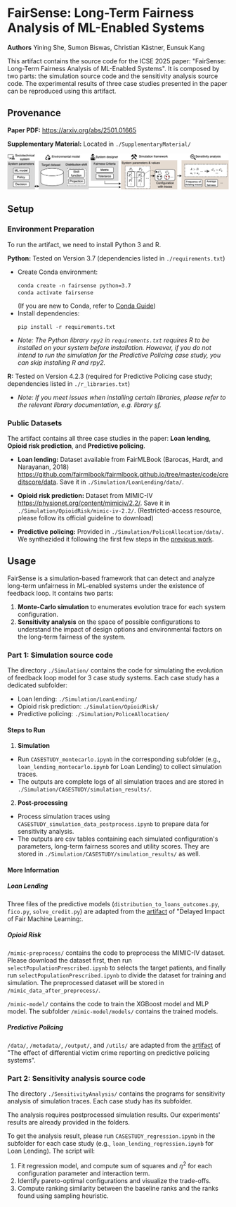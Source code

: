 # FairSense: Long-Term Fairness Analysis of ML-Enabled Systems

**Authors** Yining She, Sumon Biswas, Christian Kästner, Eunsuk Kang

This artifact contains the source code for the ICSE 2025 paper: "FairSense: Long-Term Fairness Analysis of ML-Enabled Systems". It is composed by two parts: the simulation source code and the sensitivity analysis source code. 
The experimental results of three case studies presented in the paper can be reproduced using this artifact.

## Provenance

**Paper PDF:** https://arxiv.org/abs/2501.01665

**Supplementary Material:** Located in `./SupplementaryMaterial/`

![The overview of this work](/overview.jpg)

## Setup
### Environment Preparation
To run the artifact, we need to install Python 3 and R.

**Python:** Tested on Version 3.7 (dependencies listed in `./requirements.txt`)

- Create Conda environment: 
    ```
    conda create -n fairsense python=3.7
    conda activate fairsense
    ``` 
    (If you are new to Conda, refer to [Conda Guide](https://docs.conda.io/projects/conda/en/stable/user-guide/index.html))
- Install dependencies: 
    ```
    pip install -r requirements.txt
    ```
- *Note: The Python library `rpy2` in `requirements.txt` requires R to be installed on your system before installation. However, if you do not intend to run the simulation for the Predictive Policing case study, you can skip installing R and rpy2.*

**R:** Tested on Version 4.2.3 (required for Predictive Policing case study; dependencies listed in `./r_libraries.txt`)
- *Note: If you meet issues when installing certain libraries, please refer to the relevant library documentation, e.g. library [sf](https://github.com/r-spatial/sf?tab=readme-ov-file#installing).*


### Public Datasets
The artifact contains all three case studies in the paper: **Loan lending**, **Opioid risk prediction**, and **Predictive policing**. 

- **Loan lending:** Dataset available from FairMLBook (Barocas, Hardt, and Narayanan, 2018) https://github.com/fairmlbook/fairmlbook.github.io/tree/master/code/creditscore/data. Save it in `./Simulation/LoanLending/data/`.

- **Opioid risk prediction:** Dataset from MIMIC-IV https://physionet.org/content/mimiciv/2.2/. Save it in `./Simulation/OpioidRisk/mimic-iv-2.2/`. (Restricted-access resource, please follow its official guideline to download)

- **Predictive policing:** Provided in `./Simulation/PoliceAllocation/data/`. We synthezided it following the first few steps in the [previous work](https://github.com/nakpinar/diff-crime-reporting).

## Usage
FairSense is a simulation-based framework that can detect and analyze long-term unfairness in ML-enabled systems under the existence of feedback loop. It contains two parts:
1. **Monte-Carlo simulation** to enumerates evolution trace for each system configuration. 
2. **Sensitivity analysis** on the space of possible configurations to understand the impact of design options and environmental factors on the long-term fairness of the system.

### Part 1: Simulation source code
The directory `./Simulation/` contains the code for simulating the evolution of feedback loop model for 3 case study systems. Each case study has a dedicated subfolder:

- Loan lending: `./Simulation/LoanLending/`
- Opioid risk prediction: `./Simulation/OpioidRisk/`
- Predictive policing: `./Simulation/PoliceAllocation/`

#### Steps to Run

1. **Simulation**
- Run `CASESTUDY_montecarlo.ipynb` in the corresponding subfolder (e.g., `loan_lending_montecarlo.ipynb` for Loan Lending) to collect simulation traces.
- The outputs are complete logs of all simulation traces and are stored in `./Simulation/CASESTUDY/simulation_results/`.

2. **Post-processing**
- Process simulation traces using `CASESTUDY_simulation_data_postprocess.ipynb` to prepare data for  sensitivity analysis.
- The outputs are csv tables containing each simulated configuration's parameters, long-term fairness scores and utility scores. They are stored in `./Simulation/CASESTUDY/simulation_results/` as well.

#### More Information
##### Loan Lending
Three files of the predictive models (`distribution_to_loans_outcomes.py`, `fico.py`, `solve_credit.py`) are adapted from the [artifact](https://github.com/lydiatliu/delayedimpact/) of "Delayed Impact of Fair Machine Learning:.

##### Opioid Risk
`/mimic-preprocess/` contains the code to preprocess the MIMIC-IV dataset. Please download the dataset first, then run `selectPopulationPrescribed.ipynb` to selects the target patients, and finally run `selectPopulationPrescribed.ipynb` to divide the dataset for training and simulation. The preprocessed dataset will be stored in `/mimic_data_after_preprocess/`.

`/mimic-model/` contains the code to train the XGBoost model and MLP model. The subfolder `/mimic-model/models/` contains the trained models.

##### Predictive Policing
`/data/`, `/metadata/`, `/output/`, and `/utils/` are adapted from the [artifact](https://github.com/nakpinar/diff-crime-reporting) of "The effect of differential victim crime reporting on predictive policing systems".


### Part 2: Sensitivity analysis source code
The directory `./SensitivityAnalysis/` contains the programs for sensitivity analysis of simulation traces. Each case study has its subfolder.

The analysis requires postprocessed simulation results. Our experiments' results are already provided in the folders.

To get the analysis result, please run `CASESTUDY_regression.ipynb` in the subfolder for each case study (e.g., `loan_lending_regression.ipynb` for Loan Lending). The script will:
1. Fit regression model, and compute sum of squares and $\eta^2$ for each configuration parameter and interaction term.
2. Identify pareto-optimal configurations and visualize the trade-offs.
3. Compute ranking similarity between the baseline ranks and the ranks found using sampling heuristic.
